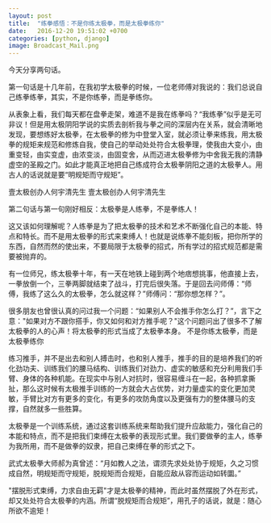```yaml
---
layout: post
title:  "练拳感悟：不是你练太极拳，而是太极拳练你"
date:   2016-12-20 19:51:02 +0700
categories: [python, django]
image: Broadcast_Mail.png
---
```


今天分享两句话。

第一句话是十几年前，在我初学太极拳的时候，一位老师傅对我说的：我们总说自己练拳练拳，其实，不是你练拳，而是拳练你。

从表象上看，我们每天都在盘拳走架，难道不是我在练拳吗？“我练拳”似乎是无可非议！但是用太极阴阳学说的实质去剖析我与拳之间的深层内在关系，就会清晰地发现，要想练好太极拳，在太极拳的修为中登堂入室，就必须让拳来练我，用太极拳的规矩来规范和修炼自我，使自己的举动处处符合太极拳理，使我由大变小，由重变轻，由实变虚，由浓变淡，由固变舍，从而迈进太极拳修为中舍我无我的清静虚空的圣殿之门。如此才能真正地把自己练成符合太极拳阴阳之道的太极拳人。用古人的话说就是要“明规矩而守规矩”。


壹太极创办人何宇清先生
壹太极创办人何宇清先生


第二句话与第一句刚好相反：太极拳是人练拳，不是拳练人！

这又该如何理解呢？人练拳是为了把太极拳的技术和艺术不断强化自己的本能、特点和特长。而不是用太极拳的形式来束缚人！也就是说练拳不能刻板，把你所学的东西，自然而然的使出来，不要局限于太极拳的招式，所有学过的招式规范都是需要被抛弃的。

有一位师兄，练太极拳十年，有一天在地铁上碰到两个地痞想挑事，他直接上去，一拳放倒一个，三拳两脚就结束了战斗，打完后很失落。于是回去问师傅：“师傅，我练了这么久的太极拳，怎么就这样？”师傅问：“那你想怎样？”。

很多朋友也曾很认真的问过我一个问题：“如果别人不会推手你怎么打？”，言下之意："如果对方不跟你搭手，你又如何和对方推手呢？"这个问题问出了很多不了解太极拳的人的心声！将太极拳的形式当成了太极拳本身。
不是你练太极拳，而是太极拳练你

练习推手，并不是出去和别人搏击时，也和别人推手，推手的目的是培养我们的听化劲功夫、训练我们的腰马结构、训练我们对劲力、虚实的敏感和充分利用我们手臂、身体的各种机能。在现实中与别人对抗时，很容易缠斗在一起，各种抓拿撕扯，那么这时候有太极推手训练的一方就会大占优势，对力量虚实的变化更加灵敏，手臂比对方有更多的变化，有更多的攻防角度以及更强有力的整体腰马的支撑，自然就多一些胜算。

太极拳是一个训练系统，通过这套训练系统来帮助我们提升应敌能力，强化自己的本能和特点，而不是把我们束缚在太极拳的表现形式里。我们要做拳的主人，练拳为我所用，而不是做拳的奴隶，把自己束缚在拳的形式之下。

武式太极拳大师郝为真曾述：“月如教人之法，谓须先求处处协于规矩，久之习惯成自然，明规矩而守规矩，脱规矩而合规矩，自能应敌从容而运动如转圜。”

"摆脱形式束缚，力求自由无羁"才是太极拳的精神，而此时虽然摆脱了外在形式，却又处处符合太极拳的内涵。所谓“脱规矩而合规矩”，用孔子的话说，就是：随心所欲不逾矩！


